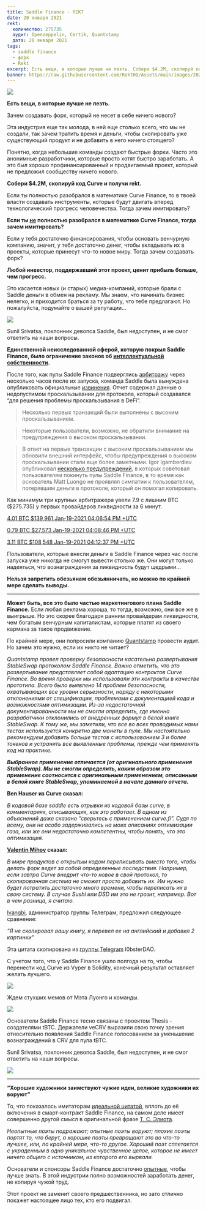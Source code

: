```yaml
---
title: Saddle Finance - REKT
date: 20 января 2021
rekt: 
  количество: 275735
  аудит: Openzeppelin, Certik, Quantstamp
  дата: 20 января 2021
tags:
  - saddle finance
  - форк
  - Rekt
excerpt: Есть вещи, в которые лучше не лезть. Собери $4.2M, скопируй код Curve и получи rekt. Любой инвестор, поддержавший @saddlefinance, ценит прибыль больше, чем прогресс. Зачем создавать форк, в котором ноль инновации?
banner: https://raw.githubusercontent.com/RektHQ/Assets/main/images/2021/01/header-2.jpg
---
```


![](https://raw.githubusercontent.com/RektHQ/Assets/main/images/2021/01/header-2.jpg)

**Есть вещи, в которые лучше не лезть.**

Зачем создавать форк, который не несет в себе ничего нового?

Эта индустрия еще так молода, в ней еще столько всего, что мы не создали, так зачем тратить время и деньги, чтобы скопировать уже существующий продукт и не добавить в него ничего стоящего?

Понятно, когда небольшие команды создают быстрые форки. Часто это анонимные разработчики, которые просто хотят быстро заработать. А это был хорошо профинансированный и продвигаемый проект, который не предложил сообществу ничего нового.

**Собери $4.2M, скопируй код Curve и получи rekt.**

Если ты полностью разобрался в математике Curve Finance, то в твоей власти создавать инструменты, которые будут двигать вперед технологический прогресс человечества. Тогда зачем имитировать? 

**Если ты [не](https://twitter.com/fubuloubu/status/1351571455960621056?s=20) полностью разобрался в математике Curve Finance, тогда зачем имитировать?**

Если у тебя достаточно финансирования, чтобы основать венчурную компанию, значит, у тебя достаточно денег, чтобы вкладывать их в проекты, которые принесут что-то новое миру. Тогда зачем создавать форк?

**Любой инвестор, поддержавший этот проект, ценит прибыль больше, чем прогресс.**

Это касается новых (и старых) медиа-компаний, которые брали с Saddle деньги в обмен на рекламу. Мы знаем, что начинать бизнес нелегко, и приходится браться за ту работу, что тебе предлагают. Но пожалуйста, подумайте о вашей репутации…

![](https://lh5.googleusercontent.com/KzdptOjBOZvoLg_WU75Z3S3Qo3BTqjzwDKmEXnFD0sqB0D3ZoVf6-4IJZSs2O0nmjvLVjHAfsZncdjUch-MaIR6LsEHvk0vXWkykrQCVbtgRj5-KlGF2Bm_GqundpEBXmwC9L-2D)

Sunil Srivatsa, поклонник девопса Saddle, был недоступен, и не смог ответить на наши вопросы.

**Единственной неисследованной сферой, которую покрыл Saddle Finance, было ограничение законов об [интеллектуальной собственности](https://twitter.com/newmichwill/status/1351561990964211715?s=19).**

После того, как пулы Saddle Finance подверглись [арбитражу](https://etherscan.io/tx/0x3c351cea655b8a50348e6ffa1bfff5b4ce68f99366cfad3d8a02ffb01f63138a) через несколько часов после их запуска, команда Saddle была вынуждена опубликовать официальные [извинения](https://twitter.com/saddlefinance/status/1351639208536858627?s=20). Отчет содержал данные о недопустимом проскальзывании для протокола, который создавался “для решения проблемы проскальзывания в DeFi”.

> Несколько первых транзакций были выполнены с высоким проскальзыванием.

> Некоторые пользователи, возможно, не обратили внимание на предупреждения о высоком проскальзывании.

> В ответ на первые транзакции с высоким проскальзыванием мы обновили внешний интерфейс, чтобы предупреждения о высоком проскальзывании стали еще более заметными.
> Igor Igamberdiev опубликовал [несколько предупреждений](https://twitter.com/FrankResearcher/status/1351573863461748741?s=19), в которых советовал пользователям покинуть пулы Saddle Finance, в то время как основатель Matt Luongo не проявлял симпатии к пользователям, потерявшим деньги в протоколе, который он помогал копировать.

Как минимум три крупных арбитражера увели 7.9 с лишним BTC ($275.735) у первых провайдеров ликвидности за 6 минут.

[4.01 BTC $139,961 Jan-19-2021 04:06:54 PM +UTC](https://etherscan.io/tx/0x3c351cea655b8a50348e6ffa1bfff5b4ce68f99366cfad3d8a02ffb01f63138a)

[0.79 BTC $27,573 Jan-19-2021 04:08:46 PM +UTC](https://etherscan.io/tx/0x299ff1ac7fcec4624ec63bd0192f3df1fc8ca48211e898ac9d6caa828a33de46)

[3.11 BTC $108,548 Jan-19-2021 04:12:37 PM +UTC](https://etherscan.io/tx/0x40d860b536effc7f0f8814d3bc2db88a8d9c80f0b701a224b660578b049a0283)

Пользователи, которые внесли деньги в Saddle Finance через час после запуска уже никогда не смогут вывести столько же. Они могут только надеяться, что вознаграждения за ликвидность будут щедрыми…

**Нельзя запретить обезьянам обезьянничать, но можно по крайней мере сделать выводы.**

---

**Может быть, все это было частью маркетингового плана Saddle Finance.** Если любая реклама хороша, то тогда, возможно, они все же в выигрыше. Но это скорее благодаря ранним провайдерам ликвидности, чем богатым венчурным капиталистам, которые платят из своего кармана за такое продвижение.

По крайней мере, они попросили компанию [Quantstamp](https://github.com/saddle-finance/saddle-audits/blob/master/12-09-2020_Quantstamp.pdf) провести аудит. Но зачем это нужно, если их никто не читает?

_Quantstamp провел проверку безопасности касательно развертывания StableSwap протоколом Saddle Finance. Важно отметить, что это развертывание представляет собой адаптацию контрактов Curve Finance. Во время проверки мы использовали эти контракты в качестве прототипа. Всего было выявлено 14 проблем безопасности, охватывающих все уровни серьезности, наряду с некоторыми отклонениями от спецификации, проблемами с документацией кода и возможностями оптимизации. Из-за недостаточной документированности мы не смогли определить, где именно разработчики отклонились от внедренных формул в белой книге StableSwap. К тому же, мы заметили, что все во всех проводимых нами тестах используется конкретно две монеты в пуле. Мы настоятельно рекомендуем добавить больше тестов с использованием 3 и более токенов и устранить все выявленные проблемы, прежде чем применять код на практике._

**_Выбранное применение отличается (от оригинального применения StableSwap). Мы не смогли определить, каким образом это применение соотносится с оригинальным применением, описанным в белой книге StableSwap, упоминаемой в начале данного отчета._**

**Ben Hauser из Curve сказал:**

_В кодовой базе saddle есть отрывки из кодовой базы curve, в комментариях, описывающих, как это работает. В одном из объяснений даже сказано “сверьтесь с применением curve.fi”. Судя по всему, они не особо задерживались на моих описаниях оптимизации газа, или же они недостаточно компетентны, чтобы понять, что это оптимизация._

**[Valentin Mihov](https://twitter.com/valentinmihov) сказал:**

_В мире продуктов с открытым кодом переписывать вместо того, чтобы делать форк ведет за собой определенные последствия. Например, если завтра Curve внедрит что-то новое в свой протокол, то скопированная система не сможет просто добавить их. Им нужно будет потратить достаточно много времени, чтобы переписать их в свою систему. В случае Sushi или DSD им это не грозит, например. Вот в чем разница, я считаю._

[Ivangbi](https://twitter.com/ivangbi_), администратор группы Телеграм, предложил следующее сравнение:

_“Я не скопировал вашу книгу, я перевел ее на английский и добавил 2 картинки”_

Эта цитата скопирована из [группы Telegram](https://t.me/lobsters_chat) l0bsterDAO.

С учетом того, что у Saddle Finance ушло полгода на то, чтобы перенести код Curve из  Vyper в Solidity, конечный результат оставляет желать лучшего.

![](https://lh3.googleusercontent.com/EBADaPHqlj7W3MiLB65rrJaZtlYks79rPhXKXtJIgAJqZv5KEVH9_25qNtD0HIEejbeYWUWU1eUXkNycQIkjCsysDgsRl0VLahP4zZkjK8j9h28ZrNENDzEy3hbb-uMfmsN5sr4x)

Ждем стухших мемов от Мэта Луонго и команды.

![](https://lh6.googleusercontent.com/4zcXLh4D2uiUs4jTXzgwLH6-9UxYsHv0OZbRcMf2ntQOb2NhU1B_uPh7IhAJHXhUL4iAQTtbB7S9Uv5cJ0rW_gqTONp0lBzWURaq06ga-c_JXg3_k6N1NeTnDCpf6ORN4jwEot2_)

Основатели Saddle Finance тесно связаны с проектом Thesis - создателями tBTC. Держатели veCRV выразили свою точку зрения относительно появления Saddle Finance голосованием за уменьшение вознаграждений в CRV для пула tBTC.

Sunil Srivatsa, поклонник девопса Saddle, был недоступен, и не смог ответить на наши вопросы.

![](https://lh4.googleusercontent.com/-BMpoiD8lzDDH6w4jnmVpYZ2-FK5DyMQfVkveIVr-6aItHPOtvEsilt0W9uuxqVORI2lsDTq6JVNS--i4YJSHVGCOs53YKxRcpw4P0ZHVX1wS7dhatO0-HIt9_WDzUb5MImJiJ4f)

---

**“Хорошие художники заимствуют чужие идеи, великие художники их воруют”**

То, что показалось имитаторам [идеальной цитатой](https://twitter.com/bneiluj/status/1351582180670111748?s=20), вплоть до её включения в смарт-контракт Saddle Finance, на самом деле имеет совершенно другой смысл в оригинальной фразе [Т. С. Элиота](https://www.uvu.edu/arts/applause/posts/stealing.html).

_Неопытные поэты подражают; опытные поэты воруют; плохие поэты портят то, что берут, а хорошие поэты превращают это во что-то лучшее, или, по крайней мере, что-то другое. Хороший поэт сплетается с украденным в одно уникальное чувственное целое, которое не имеет ничего общего с источником, из которого его вырвали._

Основатели и спонсоры Saddle Finance достаточно [опытные](https://twitter.com/rleshner/status/1351631502153560064?s=19), чтобы лучше знать. В этой индустрии полно возможностей заработать денег, не копируя чужой труд.

Этот проект не заменит своего предшественника, но зато отлично покажет настоящее лицо тех, кто его подвигал.  
